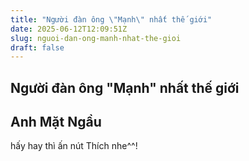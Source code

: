 ```yaml
---
title: "Người đàn ông \"Mạnh\" nhất thế giới"
date: 2025-06-12T12:09:51Z
slug: nguoi-dan-ong-manh-nhat-the-gioi
draft: false
---
```


## Người đàn ông "Mạnh" nhất thế giới

## Anh Mặt Ngầu

hấy hay thì ấn nút Thích nhe^^!